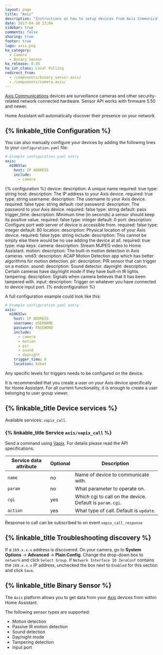 ```yaml
---
layout: page
title: "Axis"
description: "Instructions on how to setup devices from Axis Communications within Home Assistant."
date: 2017-04-30 23:04
sidebar: true
comments: false
sharing: true
footer: true
logo: axis.png
ha_category:
  - Camera
  - Binary Sensor
ha_release: 0.45
ha_iot_class: Local Polling
redirect_from:
  - /components/binary_sensor.axis/
  - /components/camera.axis/
---
```


[Axis Communications](https://www.axis.com/) devices are surveillance cameras and other security-related network connected hardware. Sensor API works with firmware 5.50 and newer.

Home Assistant will automatically discover their presence on your network.

## {% linkable_title Configuration %}

You can also manually configure your devices by adding the following lines to your `configuration.yaml` file:

```yaml
# Example configuration.yaml entry
axis:
  m1065lw:
    host: IP ADDRESS
    include:
      - camera
```

{% configuration %}
device:
  description: A unique name
  required: true
  type: string
host:
  description: The IP address to your Axis device.
  required: true
  type: string
username:
  description: The username to your Axis device.
  required: false
  type: string
  default: root
password:
  description: The password to your Axis device.
  required: false
  type: string
  default: pass
trigger_time:
  description: Minimum time (in seconds) a sensor should keep its positive value.
  required: false
  type: integer
  default: 0
port:
  description: Configure port web server of device is accessible from.
  required: false
  type: integer
  default: 80
location:
  description: Physical location of your Axis device.
  required: false
  type: string
include:
  description: This cannot be empty else there would be no use adding the device at all.
  required: true
  type: map
  keys:
    camera:
      description: Stream MJPEG video to Home Assistant.
    motion:
      description: The built-in motion detection in Axis cameras.
    vmd3:
      description: ACAP Motion Detection app which has better algorithms for motion detection.
    pir:
      description: PIR sensor that can trigger on a motion.
    sound:
      description: Sound detector.
    daynight:
      description: Certain cameras have day/night mode if they have built-in IR lights.
    tampering:
      description: Signals when camera believes that it has been tampered with.
    input:
      description: Trigger on whatever you have connected to device input port.
{% endconfiguration %}

A full configuration example could look like this:

```yaml
# Example configuration.yaml entry
axis:
  m1065lw:
    host: IP ADDRESS
    username: USERNAME
    password: PASSWORD
    include:
      - camera
      - motion
      - pir
      - sound
      - daynight
    trigger_time: 0
    location: köket
```

<p class='note'>
Any specific levels for triggers needs to be configured on the device.
</p>

<p class='note'>
  It is recommended that you create a user on your Axis device specifically for Home Assistant. For all current functionality, it is enough to create a user belonging to user group viewer.
</p>

## {% linkable_title Device services %}

Available services: `vapix_call`.

### {% linkable_title Service `axis/vapix_call` %}

Send a command using [Vapix](https://www.axis.com/support/developer-support/vapix). For details please read the API specifications.

| Service data attribute    | Optional | Description                                      |
|---------------------------|----------|--------------------------------------------------|
| `name`                    |       no | Name of device to communicate with. |
| `param`                   |       no | What parameter to operate on. |
| `cgi`                     |      yes | Which cgi to call on the device. Default is `param.cgi`. |
| `action`                  |      yes | What type of call. Default is `update`.  |

Response to call can be subscribed to on event `vapix_call_response`

## {% linkable_title Troubleshooting discovery %}

If a `169.x.x.x` address is discovered. On your camera, go to **System Options** -> **Advanced** -> **Plain Config**. Change the drop-down box to `network` and click `Select Group`. If `Network Interface I0 ZeroConf` contains the `169.x.x.x` IP address, unchecked the box next to `Enabled` for this section and click `Save`.

## {% linkable_title Binary Sensor %}

The `Axis` platform allows you to get data from your [Axis](https://www.axis.com/) devices from within Home Assistant.

The following sensor types are supported:

- Motion detection
- Passive IR motion detection
- Sound detection
- Day/night mode
- Tampering detection
- Input port
